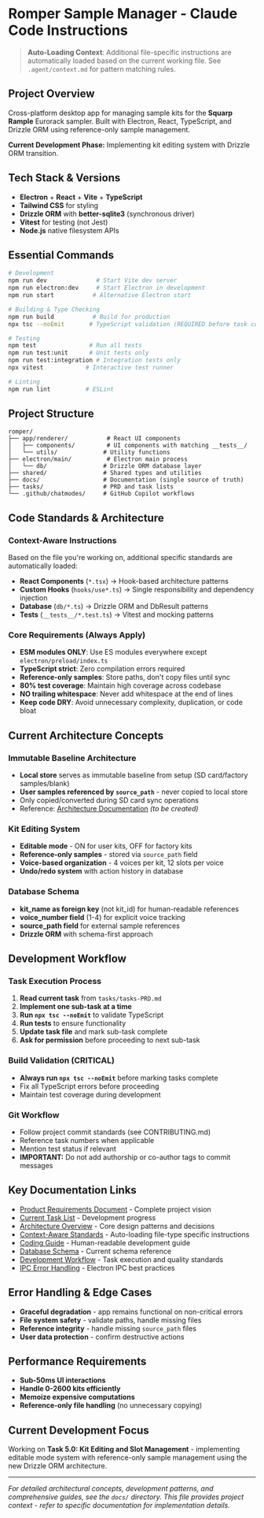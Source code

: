 # Romper Sample Manager - Claude Code Instructions

> **Auto-Loading Context**: Additional file-specific instructions are automatically loaded based on the current working file. See `.agent/context.md` for pattern matching rules.

## Project Overview
Cross-platform desktop app for managing sample kits for the **Squarp Rample** Eurorack sampler. Built with Electron, React, TypeScript, and Drizzle ORM using reference-only sample management.

**Current Development Phase:** Implementing kit editing system with Drizzle ORM transition.

## Tech Stack & Versions
- **Electron** + **React** + **Vite** + **TypeScript**
- **Tailwind CSS** for styling
- **Drizzle ORM** with **better-sqlite3** (synchronous driver)
- **Vitest** for testing (not Jest)
- **Node.js** native filesystem APIs

## Essential Commands
```bash
# Development
npm run dev              # Start Vite dev server
npm run electron:dev     # Start Electron in development
npm run start           # Alternative Electron start

# Building & Type Checking
npm run build           # Build for production
npx tsc --noEmit       # TypeScript validation (REQUIRED before task completion)

# Testing
npm test               # Run all tests
npm run test:unit      # Unit tests only
npm run test:integration # Integration tests only
npx vitest            # Interactive test runner

# Linting
npm run lint          # ESLint
```

## Project Structure
```
romper/
├── app/renderer/           # React UI components
│   ├── components/         # UI components with matching __tests__/
│   └── utils/             # Utility functions
├── electron/main/          # Electron main process
│   └── db/                # Drizzle ORM database layer
├── shared/                # Shared types and utilities
├── docs/                  # Documentation (single source of truth)
├── tasks/                 # PRD and task lists
└── .github/chatmodes/     # GitHub Copilot workflows
```

## Code Standards & Architecture

### Context-Aware Instructions
Based on the file you're working on, additional specific standards are automatically loaded:
- **React Components** (`*.tsx`) → Hook-based architecture patterns
- **Custom Hooks** (`hooks/use*.ts`) → Single responsibility and dependency injection
- **Database** (`db/*.ts`) → Drizzle ORM and DbResult patterns
- **Tests** (`__tests__/*.test.ts`) → Vitest and mocking patterns

### Core Requirements (Always Apply)
- **ESM modules ONLY**: Use ES modules everywhere except `electron/preload/index.ts`
- **TypeScript strict**: Zero compilation errors required
- **Reference-only samples**: Store paths, don't copy files until sync
- **80% test coverage**: Maintain high coverage across codebase
- **NO trailing whitespace**: Never add whitespace at the end of lines
- **Keep code DRY**: Avoid unnecessary complexity, duplication, or code bloat

## Current Architecture Concepts

### Immutable Baseline Architecture
- **Local store** serves as immutable baseline from setup (SD card/factory samples/blank)
- **User samples referenced by `source_path`** - never copied to local store
- Only copied/converted during SD card sync operations
- Reference: [Architecture Documentation](./docs/architecture.md) *(to be created)*

### Kit Editing System
- **Editable mode** - ON for user kits, OFF for factory kits
- **Reference-only samples** - stored via `source_path` field
- **Voice-based organization** - 4 voices per kit, 12 slots per voice
- **Undo/redo system** with action history in database

### Database Schema
- **kit_name as foreign key** (not kit_id) for human-readable references
- **voice_number field** (1-4) for explicit voice tracking  
- **source_path field** for external sample references
- **Drizzle ORM** with schema-first approach

## Development Workflow

### Task Execution Process
1. **Read current task** from `tasks/tasks-PRD.md`
2. **Implement one sub-task at a time**
3. **Run `npx tsc --noEmit`** to validate TypeScript
4. **Run tests** to ensure functionality
5. **Update task file** and mark sub-task complete
6. **Ask for permission** before proceeding to next sub-task

### Build Validation (CRITICAL)
- **Always run `npx tsc --noEmit`** before marking tasks complete
- Fix all TypeScript errors before proceeding
- Maintain test coverage during development

### Git Workflow
- Follow project commit standards (see CONTRIBUTING.md)
- Reference task numbers when applicable
- Mention test status if relevant
- **IMPORTANT:** Do not add authorship or co-author tags to commit messages

## Key Documentation Links
- [Product Requirements Document](./tasks/PRD.md) - Complete project vision
- [Current Task List](./tasks/tasks-PRD.md) - Development progress
- [Architecture Overview](./docs/developer/architecture.md) - Core design patterns and decisions
- [Context-Aware Standards](./.agent/context.md) - Auto-loading file-type specific instructions
- [Coding Guide](./docs/developer/coding-guide.md) - Human-readable development guide
- [Database Schema](./docs/developer/romper-db.md) - Current schema reference
- [Development Workflow](./docs/developer/development-workflow.md) - Task execution and quality standards
- [IPC Error Handling](./.agent/patterns/ipc-error-handling.md) - Electron IPC best practices

## Error Handling & Edge Cases
- **Graceful degradation** - app remains functional on non-critical errors
- **File system safety** - validate paths, handle missing files
- **Reference integrity** - handle missing `source_path` files
- **User data protection** - confirm destructive actions

## Performance Requirements
- **Sub-50ms UI interactions**
- **Handle 0-2600 kits efficiently**
- **Memoize expensive computations**
- **Reference-only file handling** (no unnecessary copying)

## Current Development Focus
Working on **Task 5.0: Kit Editing and Slot Management** - implementing editable mode system with reference-only sample management using the new Drizzle ORM architecture.

---

*For detailed architectural concepts, development patterns, and comprehensive guides, see the `docs/` directory. This file provides project context - refer to specific documentation for implementation details.*